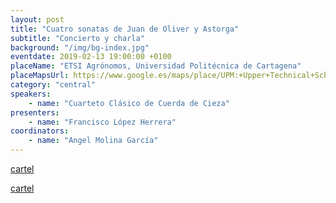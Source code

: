 ```yaml
---
layout: post
title: "Cuatro sonatas de Juan de Oliver y Astorga"
subtitle: "Concierto y charla"
background: "/img/bg-index.jpg"
eventdate: 2019-02-13 19:00:00 +0100
placeName: "ETSI Agrónomos, Universidad Politécnica de Cartagena"
placeMapsUrl: https://www.google.es/maps/place/UPM:+Upper+Technical+School+of+Agricultural+Engineers/@40.4422883,-3.7303994,17z/data=!3m1!4b1!4m5!3m4!1s0xd422839e67a50ff:0xaab5c8af11062a4d!8m2!3d40.4422842!4d-3.7282107?hl=en
category: "central"
speakers:
    - name: "Cuarteto Clásico de Cuerda de Cieza"
presenters:
    - name: "Francisco López Herrera"
coordinators:
    - name: "Angel Molina García"
---
```


[cartel](/img/posts/sonatascartagena.jpeg)  

[cartel](/img/posts/sonatascartagena.png)

